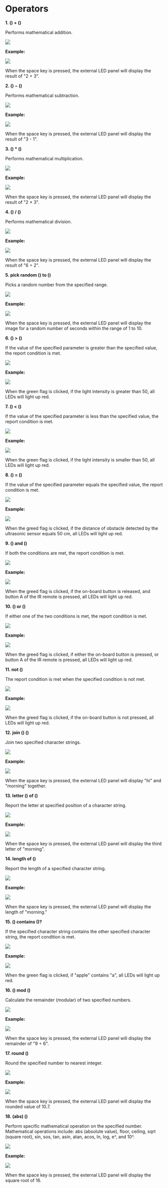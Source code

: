 # Operators

**1. \(\) + \(\)**

Performs mathematical addition.

![](../../.gitbook/assets/0%20%2812%29.png)

**Example:**

![](../../.gitbook/assets/1%20%285%29.png)

When the space key is pressed, the external LED panel will display the result of "2 + 3".

**2. \(\) − \(\)**

Performs mathematical subtraction.

![](../../.gitbook/assets/2.png)

**Example:**

![](../../.gitbook/assets/3%20%282%29.png)

When the space key is pressed, the external LED panel will display the result of "3 - 1".

**3. \(\) \* \(\)**

Performs mathematical multiplication.

![](../../.gitbook/assets/4%20%283%29.png)

**Example:**

![](../../.gitbook/assets/5%20%2811%29.png)

When the space key is pressed, the external LED panel will display the result of "2 × 3".

**4. \(\) / \(\)**

Performs mathematical division.

![](../../.gitbook/assets/6%20%289%29.png)

**Example:**

![](../../.gitbook/assets/7%20%282%29.png)

When the space key is pressed, the external LED panel will display the result of "6 ÷ 2".

**5. pick random \(\) to \(\)**

Picks a random number from the specified range.

![](../../.gitbook/assets/8%20%283%29.png)

**Example:**

![](../../.gitbook/assets/9%20%288%29.png)

When the space key is pressed, the external LED panel will display the image for a random number of seconds within the range of 1 to 10.

**6. \(\) &gt; \(\)**

If the value of the specified parameter is greater than the specified value, the report condition is met.

![](../../.gitbook/assets/10%20%284%29.png)

**Example:**

![](../../.gitbook/assets/11%20%283%29.png)

When the green flag is clicked, if the light intensity is greater than 50, all LEDs will light up red.

**7. \(\) &lt; \(\)**

If the value of the specified parameter is less than the specified value, the report condition is met.

![](../../.gitbook/assets/12%20%283%29.png)

**Example:**

![](../../.gitbook/assets/13%20%285%29.png)

When the green flag is clicked, if the light intensity is smaller than 50, all LEDs will light up red.

**8. \(\) = \(\)**

If the value of the specified parameter equals the specified value, the report condition is met.

![](../../.gitbook/assets/14.png)

**Example:**

![](../../.gitbook/assets/15%20%283%29.png)

When the greed flag is clicked, if the distance of obstacle detected by the ultrasonic sensor equals 50 cm, all LEDs will light up red.

**9. \(\) and \(\)**

If both the conditions are met, the report condition is met.

![](../../.gitbook/assets/16%20%281%29.png)

**Example:**

![](../../.gitbook/assets/17%20%281%29.png)

When the greed flag is clicked, if the on-board button is released, and button A of the IR remote is pressed, all LEDs will light up red.

**10. \(\) or \(\)**

If either one of the two conditions is met, the report condition is met.

![](../../.gitbook/assets/18%20%281%29.png)

**Example:**

![](../../.gitbook/assets/19%20%281%29.png)

When the greed flag is clicked, if either the on-board button is pressed, or button A of the IR remote is pressed, all LEDs will light up red.

**11. not \(\)**

The report condition is met when the specified condition is not met.

![](../../.gitbook/assets/20.png)

**Example:**

![](../../.gitbook/assets/21.png)

When the greed flag is clicked, if the on-board button is not pressed, all LEDs will light up red.

**12. join \(\) \(\)**

Join two specified character strings.

![](../../.gitbook/assets/22.png)

**Example:**

![](../../.gitbook/assets/23.png)

When the space key is pressed, the external LED panel will display "hi" and "morning" together.

**13. letter \(\) of \(\)**

Report the letter at specified position of a character string.

![](../../.gitbook/assets/24.png)

**Example:**

![](../../.gitbook/assets/25.png)

When the space key is pressed, the external LED panel will display the third letter of "morning".

**14. length of \(\)**

Report the length of a specified character string.

![](../../.gitbook/assets/26.png)

**Example:**

![](../../.gitbook/assets/27.png)

When the space key is pressed, the external LED panel will display the length of "morning."

**15. \(\) contains \(\)?**

If the specified character string contains the other specified character string, the report condition is met.

![](../../.gitbook/assets/28.png)

**Example:**

![](../../.gitbook/assets/29.png)

When the green flag is clicked, if "apple" contains "a", all LEDs will light up red.

**16. \(\) mod \(\)**

Calculate the remainder \(modular\) of two specified numbers.

![](../../.gitbook/assets/30.png)

**Example:**

![](../../.gitbook/assets/31.png)

When the space key is pressed, the external LED panel will display the remainder of "9 ÷ 6".

**17. round \(\)**

Round the specified number to nearest integer.

![](../../.gitbook/assets/32.png)

**Example:**

![](../../.gitbook/assets/33.png)

When the space key is pressed, the external LED panel will display the rounded value of 10.7.

**18. \(abs\) \(\)**

Perform specific mathematical operation on the specified number. Mathematical operations include: abs \(absolute value\), floor, ceiling, sqrt \(square root\), sin, sos, tan, asin, atan, acos, ln, log, e^, and 10^.

![](../../.gitbook/assets/34.png)

**Example:**

![](../../.gitbook/assets/35.png)

When the space key is pressed, the external LED panel will display the square root of 16.

